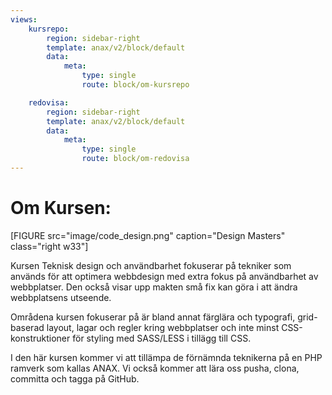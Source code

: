 ```yaml
---
views:
    kursrepo:
        region: sidebar-right
        template: anax/v2/block/default
        data:
            meta:
                type: single
                route: block/om-kursrepo

    redovisa:
        region: sidebar-right
        template: anax/v2/block/default
        data:
            meta:
                type: single
                route: block/om-redovisa
---
```

Om Kursen:
=========================


[FIGURE src="image/code_design.png" caption="Design Masters" class="right w33"]

Kursen Teknisk design och användbarhet fokuserar på tekniker som används för att optimera webbdesign med extra fokus på användbarhet av webbplatser. Den också visar upp makten små fix kan göra i att ändra webbplatsens utseende.

Områdena kursen fokuserar på är bland annat färglära och typografi, grid-baserad layout, lagar och regler kring webbplatser och inte minst CSS-konstruktioner för styling med SASS/LESS i tillägg till CSS.

I den här kursen kommer vi att tillämpa de förnämnda teknikerna på en PHP ramverk som kallas ANAX. Vi också kommer att lära oss pusha, clona, committa och tagga på GitHub.
